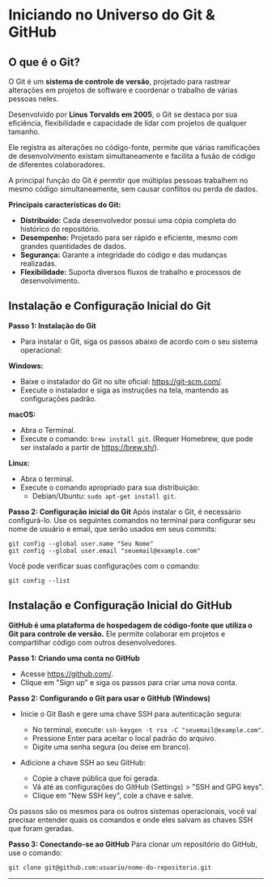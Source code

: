 # Iniciando no Universo do Git & GitHub
## O que é o Git?
O Git é um **sistema de controle de versão**, projetado para rastrear alterações em projetos de software e coordenar o trabalho de várias pessoas neles.

Desenvolvido por **Linus Torvalds em 2005**, o Git se destaca por sua eficiência, flexibilidade e capacidade de lidar com projetos de qualquer tamanho.

Ele registra as alterações no código-fonte, permite que várias ramificações de desenvolvimento existam simultaneamente e facilita a fusão de código de diferentes colaboradores.

A principal função do Git é permitir que múltiplas pessoas trabalhem no mesmo código simultaneamente, sem causar conflitos ou perda de dados.

**Principais características do Git:**
- **Distribuído:** Cada desenvolvedor possui uma cópia completa do histórico do repositório.
- **Desempenho:** Projetado para ser rápido e eficiente, mesmo com grandes quantidades de dados.
- **Segurança:** Garante a integridade do código e das mudanças realizadas.
- **Flexibilidade:** Suporta diversos fluxos de trabalho e processos de desenvolvimento.

## Instalação e Configuração Inicial do Git
**Passo 1: Instalação do Git**
- Para instalar o Git, siga os passos abaixo de acordo com o seu sistema operacional:

**Windows:**
- Baixe o instalador do Git no site oficial: https://git-scm.com/.
- Execute o instalador e siga as instruções na tela, mantendo as configurações padrão.

**macOS:**
- Abra o Terminal.
- Execute o comando: `brew install git`. (Requer Homebrew, que pode ser instalado a partir de https://brew.sh/).

**Linux:**
- Abra o terminal.
- Execute o comando apropriado para sua distribuição:
    - Debian/Ubuntu: `sudo apt-get install git`.

**Passo 2: Configuração inicial do Git**
Após instalar o Git, é necessário configurá-lo. Use os seguintes comandos no terminal para configurar seu nome de usuário e email, que serão usados em seus commits:
```shell
git config --global user.name "Seu Nome"
git config --global user.email "seuemail@example.com"
```

Você pode verificar suas configurações com o comando:
```shell
git config --list
```

## Instalação e Configuração Inicial do GitHub
**GitHub é uma plataforma de hospedagem de código-fonte que utiliza o Git para controle de versão.** Ele permite colaborar em projetos e compartilhar código com outros desenvolvedores.

**Passo 1: Criando uma conta no GitHub**
- Acesse https://github.com/.
- Clique em "Sign up" e siga os passos para criar uma nova conta.

**Passo 2: Configurando o Git para usar o GitHub (Windows)**
- Inicie o Git Bash e gere uma chave SSH para autenticação segura:
    - No terminal, execute: `ssh-keygen -t rsa -C "seuemail@example.com"`.
    - Pressione Enter para aceitar o local padrão do arquivo.
    - Digite uma senha segura (ou deixe em branco).

- Adicione a chave SSH ao seu GitHub:
    - Copie a chave pública que foi gerada.
    - Vá até as configurações do GitHub (Settings) > "SSH and GPG keys".
    - Clique em "New SSH key", cole a chave e salve.

Os passos são os mesmos para os outros sistemas operacionais, você vai precisar entender quais os comandos e onde eles salvam as chaves SSH que foram geradas.

**Passo 3: Conectando-se ao GitHub**
Para clonar um repositório do GitHub, use o comando:
```shell
git clone git@github.com:usuario/nome-do-repositorio.git
```
---